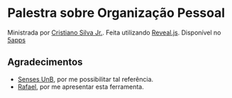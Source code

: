 # Palestra sobre Organização Pessoal

Ministrada por [Cristiano Silva Jr.](http://www.crisjr.eng.br). Feita utilizando [Reveal.js](https://github.com/hakimel/reveal.js).
Disponível no [5apps](https://persorg.5apps.com/)

## Agradecimentos

- [Senses UnB](https://www.facebook.com/sensesunb/), por me possibilitar tal referência.
- [Rafael](https://github.com/akafael), por me apresentar esta ferramenta.
